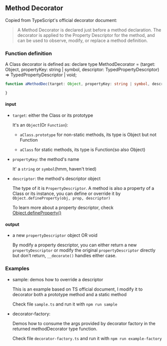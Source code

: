 ## Method Decorator

Copied from TypeScript's official decorator document:

> A Method Decorator is declared just before a method declaration. The decorator is applied to the Property Descriptor for the method, and can be used to observe, modify, or replace a method definition.

### Function definition

A Class decorator is defined as:
declare type MethodDecorator = <T>(target: Object, propertyKey: string | symbol, descriptor: TypedPropertyDescriptor<T>) => TypedPropertyDescriptor<T> | void;
```ts
function aMethodDec(target: Object, propertyKey: string | symbol, descriptpr: PropertyDescriptor): PropertyDescriptor | void {

}
```

#### input
 
  - `target`: either the Class or its prototype
  
    It's an `Object`(Or `Function`): 

      - `aClass.prototype` for non-static methods, its type is Object but not Function

      - `aClass` for static methods, its type is Function(so also Object)

  - `propertyKey`: the method's name
  
    It' a `string` or `symbol`(hmm, haven't tried) 

  - `descriptor`: the method's descriptor object

    The type of it is `PropertyDescriptor`.
    A method is also a property of a Class or its instance, 
    you can define or override it by `Object.defineProperty(obj, prop, descriptor)`

    To learn more about a property descriptor, check [Object.defineProperty()](https://developer.mozilla.org/en-US/docs/Web/JavaScript/Reference/Global_Objects/Object/defineProperty)


#### output

  - a new `propertyDescriptor` object OR void

    By modify a property descriptor, you can either return a new `propertyDescriptor` 
    or modify the original `propertyDescriptor` directly but don't return, 
    `__decorate()` handles either case.


### Examples

  - sample: demos how to override a descriptor

    This is an example based on TS official document,
    I modify it to decorator both a prototype method and a static method

    Check file `sample.ts` and run it with `npm run sample`

  - decorator-factory: 
  
    Demos how to consume the args provided by decorator factory in the returned methodDecorator type function.

    Check file `decorator-factory.ts` and run it with `npm run example-factory`